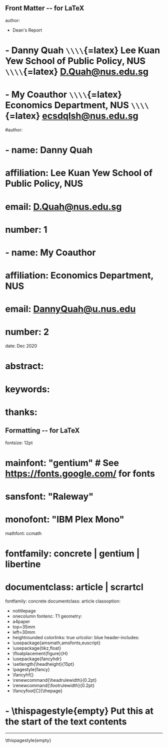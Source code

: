 ## Front Matter -- for LaTeX
author:
  - Dean's Report
#  - Danny Quah `\\\\`{=latex} Lee Kuan Yew School of Public Policy, NUS `\\\\`{=latex} D.Quah@nus.edu.sg
#  - My Coauthor `\\\\`{=latex} Economics Department, NUS `\\\\`{=latex} ecsdqlsh@nus.edu.sg
#author:
#  - name: Danny Quah
#    affiliation: Lee Kuan Yew School of Public Policy, NUS
#    email: D.Quah@nus.edu.sg
#    number: 1
#  - name: My Coauthor
#    affiliation: Economics Department, NUS
#    email: DannyQuah@u.nus.edu
#    number: 2
date: Dec 2020
# abstract:
# keywords:
# thanks:

## Formatting -- for LaTeX
fontsize: 12pt
# mainfont: "gentium" # See https://fonts.google.com/ for fonts
# sansfont: "Raleway"
# monofont: "IBM Plex Mono"
mathfont: ccmath
# fontfamily: concrete | gentium | libertine
# documentclass: article | scrartcl
fontfamily: concrete
documentclass: article
classoption:
 - notitlepage
 - onecolumn
fontenc: T1
geometry:
 - a4paper
 - top=35mm
 - left=30mm
 - heightrounded
colorlinks: true
urlcolor: blue
header-includes:
 - \usepackage{amsmath,amsfonts,euscript}
 - \usepackage{tikz,float}
 - \floatplacement{figure}{H}
 - \usepackage{fancyhdr}
 - \setlength{\headheight}{15pt}
 - \pagestyle{fancy}
 - \fancyhf{}
 - \renewcommand{\headrulewidth}{0.2pt}
 - \renewcommand{\footrulewidth}{0.2pt}
 - \fancyfoot[C]{\thepage}
# - \thispagestyle{empty} Put this at the start of the text contents
---
\thispagestyle{empty}
